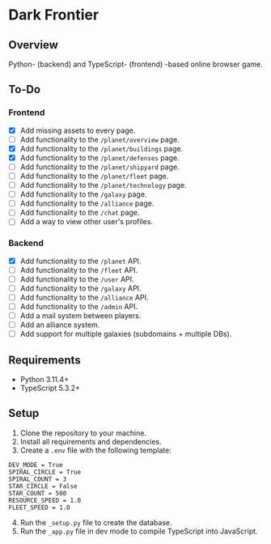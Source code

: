 # Dark Frontier

## Overview
Python- (backend) and TypeScript- (frontend) -based online browser game.

## To-Do
### Frontend
- [x] Add missing assets to every page.
- [ ] Add functionality to the `/planet/overview` page.
- [x] Add functionality to the `/planet/buildings` page.
- [x] Add functionality to the `/planet/defenses` page.
- [ ] Add functionality to the `/planet/shipyard` page.
- [ ] Add functionality to the `/planet/fleet` page.
- [ ] Add functionality to the `/planet/technology` page.
- [ ] Add functionality to the `/galaxy` page.
- [ ] Add functionality to the `/alliance` page.
- [ ] Add functionality to the `/chat` page.
- [ ] Add a way to view other user's profiles.

### Backend
- [x] Add functionality to the `/planet` API.
- [ ] Add functionality to the `/fleet` API.
- [ ] Add functionality to the `/user` API.
- [ ] Add functionality to the `/galaxy` API.
- [ ] Add functionality to the `/alliance` API.
- [ ] Add functionality to the `/admin` API.
- [ ] Add a mail system between players.
- [ ] Add an alliance system.
- [ ] Add support for multiple galaxies (subdomains + multiple DBs).

## Requirements
- Python 3.11.4+
- TypeScript 5.3.2+

## Setup
1. Clone the repository to your machine.
2. Install all requirements and dependencies.
3. Create a `.env` file with the following template:
```
DEV_MODE = True
SPIRAL_CIRCLE = True
SPIRAL_COUNT = 3
STAR_CIRCLE = False
STAR_COUNT = 500
RESOURCE_SPEED = 1.0
FLEET_SPEED = 1.0
`````
4. Run the `_setup.py` file to create the database.
5. Run the `_app.py` file in dev mode to compile TypeScript into JavaScript.
